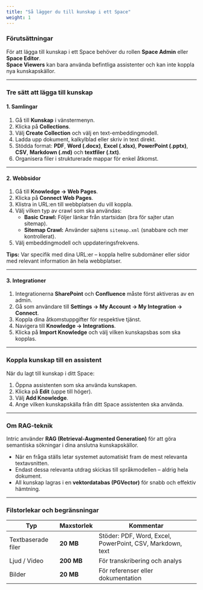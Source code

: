 ```yaml
---
title: "Så lägger du till kunskap i ett Space"
weight: 1
---
```


### Förutsättningar
För att lägga till kunskap i ett Space behöver du rollen **Space Admin** eller **Space Editor**.  
**Space Viewers** kan bara använda befintliga assistenter och kan inte koppla nya kunskapskällor.

---

### Tre sätt att lägga till kunskap

#### 1. Samlingar
1. Gå till **Kunskap** i vänstermenyn.  
2. Klicka på **Collections**.  
3. Välj **Create Collection** och välj en text-embeddingmodell.  
4. Ladda upp dokument, kalkylblad eller skriv in text direkt.  
5. Stödda format: **PDF**, **Word (.docx)**, **Excel (.xlsx)**, **PowerPoint (.pptx)**, **CSV**, **Markdown (.md)** och **textfiler (.txt)**.  
6. Organisera filer i strukturerade mappar för enkel åtkomst.

---

#### 2. Webbsidor
1. Gå till **Knowledge → Web Pages**.  
2. Klicka på **Connect Web Pages**.  
3. Klistra in URL:en till webbplatsen du vill koppla.  
4. Välj vilken typ av crawl som ska användas:  
   - **Basic Crawl:** Följer länkar från startsidan (bra för sajter utan sitemap).  
   - **Sitemap Crawl:** Använder sajtens `sitemap.xml` (snabbare och mer kontrollerat).  
5. Välj embeddingmodell och uppdateringsfrekvens.  

**Tips:** Var specifik med dina URL:er – koppla hellre subdomäner eller sidor med relevant information än hela webbplatser.

---

#### 3. Integrationer
1. Integrationerna **SharePoint** och **Confluence** måste först aktiveras av en admin.  
2. Gå som användare till **Settings → My Account → My Integration → Connect**.  
3. Koppla dina åtkomstuppgifter för respektive tjänst.  
4. Navigera till **Knowledge → Integrations**.  
5. Klicka på **Import Knowledge** och välj vilken kunskapsbas som ska kopplas.

---

### Koppla kunskap till en assistent
När du lagt till kunskap i ditt Space:

1. Öppna assistenten som ska använda kunskapen.  
2. Klicka på **Edit** (uppe till höger).  
3. Välj **Add Knowledge**.  
4. Ange vilken kunskapskälla från ditt Space assistenten ska använda.

---

### Om RAG-teknik
Intric använder **RAG (Retrieval-Augmented Generation)** för att göra semantiska sökningar i dina anslutna kunskapskällor.

- När en fråga ställs letar systemet automatiskt fram de mest relevanta textavsnitten.  
- Endast dessa relevanta utdrag skickas till språkmodellen – aldrig hela dokument.  
- All kunskap lagras i en **vektordatabas (PGVector)** för snabb och effektiv hämtning.

---

### Filstorlekar och begränsningar

| Typ | Maxstorlek | Kommentar |
|------|-----------|-----------|
| Textbaserade filer | **20 MB** | Stöder: PDF, Word, Excel, PowerPoint, CSV, Markdown, text |
| Ljud / Video | **200 MB** | För transkribering och analys |
| Bilder | **20 MB** | För referenser eller dokumentation |
